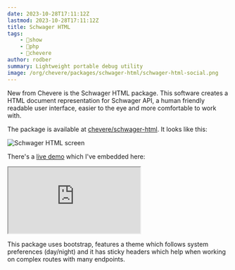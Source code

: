 ```yaml
---
date: 2023-10-28T17:11:12Z
lastmod: 2023-10-28T17:11:12Z
title: Schwager HTML
tags:
    - 🤯show
    - 🐘php
    - 🥑chevere
author: rodber
summary: Lightweight portable debug utility
image: /org/chevere/packages/schwager-html/schwager-html-social.png
---
```


New from Chevere is the Schwager HTML package. This software creates a HTML document representation for Schwager API, a human friendly readable user interface, easier to the eye and more comfortable to work with.

The package is available at [chevere/schwager-html](https://github.com/chevere/schwager-html). It looks like this:

![Schwager HTML screen](/photos/2023/schwager-html-screen.webp)

There's a [live demo](https://chevere.github.io/schwager-html/demo/output/schwager.html) which I've embedded here:

<div class="iframe-container rainbow-box"><iframe border="0" loading="lazy" src="https://chevere.github.io/schwager-html/demo/output/schwager.html"></iframe></div>

This package uses bootstrap, features a theme which follows system preferences (day/night) and it has sticky headers which help when working on complex routes with many endpoints.

